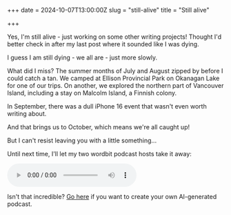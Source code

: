 +++
date = 2024-10-07T13:00:00Z
slug = "still-alive"
title = "Still alive"

+++

Yes, I'm still alive - just working on some other writing projects! Thought I'd better check in after my last post where it sounded like I was dying.

I guess I am still dying - we all are - just more slowly.

What did I miss? The summer months of July and August zipped by before I could catch a tan. We camped at Ellison Provincial Park on Okanagan Lake for one of our trips. On another, we explored the northern part of Vancouver Island, including a stay on Malcolm Island, a Finnish colony.

In September, there was a dull iPhone 16 event that wasn't even worth writing about.

And that brings us to October, which means we're all caught up!

But I can't resist leaving you with a little something...

<!--more-->

Until next time, I'll let my two wordbit podcast hosts take it away:

<audio controls>
  <source src="/documents/wordbit.wav" type="audio/wav">
Your browser does not support the audio element.
</audio>

Isn't that incredible? [Go here](https://notebooklm.google.com/) if you want to create your own AI-generated podcast.
